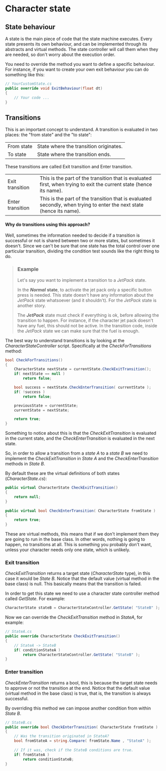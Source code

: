# Character state

## State behaviour

A state is the main piece of code that the state machine executes. Every state presents its own behaviour, and can be implemented through its abstracts and virtual methods. The state controller will call them when they are needed, so don't worry about the execution order.

You need to override the method you want to define a specific behaviour. For instance, if you want to create your own exit behaviour you can do something like this:

```csharp
// YourCustomState.cs
public override void ExitBehaviour(float dt)
{
    // Your code ...
}
```

## Transitions

This is an important concept to understand. A transition is evaluated in two places: the "from state" and the "to state":

|  |  |
| :--- | :--- |
| From state | State where the transition originates. |
| To state | State where the transition ends. |

These transitions are called Exit transition and Enter transition.

|  |  |
| :--- | :--- |
| Exit transition | This is the part of the transition that is evaluated first, when trying to exit the current state \(hence its name\). |
| Enter transition | This is the part of the transition that is evaluated secondly, when trying to enter the next state \(hence its name\). |

#### Why do transitions using this approach? 

Well, sometimes the information needed to decide if a transition is successful or not is shared between two or more states, but sometimes it doesn't. Since we can't be sure that one state has the total control over one particular transition, dividing the condition test sounds like the right thing to do.

> ### Example
>
> Let's say you want to implement a transition to a _JetPack_ state.
>
> In the _**Normal**_ **state**, to activate the jet pack only a specific button press is needed. This state doesn't have any information about the _JetPack_ state whatsoever \(and it shouldn't\). For the _JetPack_ state is another story. 
>
> The _**JetPack**_ state must check if everything is ok, before allowing the transition to happen. For instance, if the character jet pack doesn't have any fuel, this should not be active. In the transition code, inside the _JetPack_ state we can make sure that the fuel is enough.



The best way to understand transitions is by looking at the _CharacterStateController_ script. Specifically at the _CheckForTransitions_ method:

```csharp
bool CheckForTransitions()
{ 
    CharacterState nextState = currentState.CheckExitTransition();
    if( nextState == null )
        return false;

    bool success = nextState.CheckEnterTransition( currentState );
    if( !success )
        return false;

    previousState = currentState;
    currentState = nextState;

    return true;
}
```

Something to notice about this is that the _CheckExitTransition_ is evaluated in the current state, and the _CheckEnterTransition_ is evaluated in the next state. 

So, in order to allow a transition from a _state A_ to a _state B_ we need to implement the _CheckExitTransition_ in _State A_ and the _CheckEnterTransition_ methods in _State B_.

By default these are the virtual definitions of both states \(_CharacterState.cs_\):

```csharp
public virtual CharacterState CheckExitTransition()
{
    return null;
}
 
public virtual bool CheckEnterTransition( CharacterState fromState )
{
    return true;
}
```

These are virtual methods, this means that if we don't implement them they are going to run in the base class. In other words, nothing is going to happen, no transitions at all. This is something you probably don't want, unless your character needs only one state, which is unlikely.

### Exit transition

_CheckExitTransition_ returns a target state \(_CharacterState_ type\), in this case it would be _State B._ Notice that the default value \(virtual method in the base class\) is null. This basically means that the transition is failed.

In order to get this state we need to use a character state controller method called _GetState_. For example:

```csharp
CharacterState stateB = CharacterStateController.GetState( "StateB" );
```

Now we can override the _CheckExitTransition_ method in _StateA_, for example:

```csharp
// StateA.cs
public override CharacterState CheckExitTransition()
{
    // StateA -> StateB
    if( conditionStateA )
        return CharacterStateController.GetState( "StateB" );
}
```

### Enter transition

_CheckEnterTransition_ returns a bool, this is because the target state needs to approve or not the transition at the end. Notice that the default value \(virtual method in the base class\) is true, that is, the transition is always successful.

By overriding this method we can impose another condition from within _State B_.

```csharp
// StateB.cs
public override bool CheckEnterTransition( CharacterState fromState )
{
    // Was the transition originated in StateA?
    bool fromStateA = string.Compare( fromState.Name , "StateA" );
    
    // If it was, check if the StateB conditions are true.
    if( fromStateA )
        return conditionStateB;
}
```

